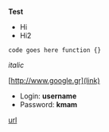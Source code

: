 __Test__

* Hi
* Hi2

```code goes here function {}```

*italic*

[http://www.google.gr](link)

- Login: **username**
- Password: **kmam**

[url](https://www.gooogle.gr)
